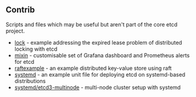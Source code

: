 ## Contrib

Scripts and files which may be useful but aren't part of the core etcd project.

* [lock](lock) - example addressing the expired lease problem of distributed locking with etcd
* [mixin](mixin) - customisable set of Grafana dashboard and Prometheus alerts for etcd
* [raftexample](raftexample) - an example distributed key-value store using raft
* [systemd](systemd) - an example unit file for deploying etcd on systemd-based distributions
* [systemd/etcd3-multinode](systemd/etcd3-multinode) - multi-node cluster setup with systemd
